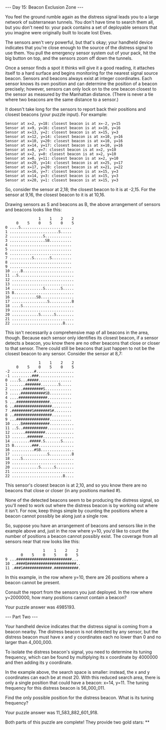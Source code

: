 --- Day 15: Beacon Exclusion Zone ---

You feel the ground rumble again as the distress signal leads you to a large
network of subterranean tunnels. You don't have time to search them all, but you
don't need to: your pack contains a set of deployable sensors that you imagine
were originally built to locate lost Elves.

The sensors aren't very powerful, but that's okay; your handheld device
indicates that you're close enough to the source of the distress signal to use
them. You pull the emergency sensor system out of your pack, hit the big button
on top, and the sensors zoom off down the tunnels.

Once a sensor finds a spot it thinks will give it a good reading, it attaches
itself to a hard surface and begins monitoring for the nearest signal source
beacon. Sensors and beacons always exist at integer coordinates. Each sensor
knows its own position and can determine the position of a beacon precisely;
however, sensors can only lock on to the one beacon closest to the sensor as
measured by the Manhattan distance. (There is never a tie where two beacons are
the same distance to a sensor.)

It doesn't take long for the sensors to report back their positions and closest
beacons (your puzzle input). For example:

    Sensor at x=2, y=18: closest beacon is at x=-2, y=15
    Sensor at x=9, y=16: closest beacon is at x=10, y=16
    Sensor at x=13, y=2: closest beacon is at x=15, y=3
    Sensor at x=12, y=14: closest beacon is at x=10, y=16
    Sensor at x=10, y=20: closest beacon is at x=10, y=16
    Sensor at x=14, y=17: closest beacon is at x=10, y=16
    Sensor at x=8, y=7: closest beacon is at x=2, y=10
    Sensor at x=2, y=0: closest beacon is at x=2, y=10
    Sensor at x=0, y=11: closest beacon is at x=2, y=10
    Sensor at x=20, y=14: closest beacon is at x=25, y=17
    Sensor at x=17, y=20: closest beacon is at x=21, y=22
    Sensor at x=16, y=7: closest beacon is at x=15, y=3
    Sensor at x=14, y=3: closest beacon is at x=15, y=3
    Sensor at x=20, y=1: closest beacon is at x=15, y=3

So, consider the sensor at 2,18; the closest beacon to it is at -2,15. For the
sensor at 9,16, the closest beacon to it is at 10,16.

Drawing sensors as S and beacons as B, the above arrangement of sensors and
beacons looks like this:

                   1    1    2    2
         0    5    0    5    0    5
    0 ....S.......................
    1 ......................S.....
    2 ...............S............
    3 ................SB..........
    4 ............................
    5 ............................
    6 ............................
    7 ..........S.......S.........
    8 ............................
    9 ............................
    10 ....B.......................
    11 ..S.........................
    12 ............................
    13 ............................
    14 ..............S.......S.....
    15 B...........................
    16 ...........SB...............
    17 ................S..........B
    18 ....S.......................
    19 ............................
    20 ............S......S........
    21 ............................
    22 .......................B....

This isn't necessarily a comprehensive map of all beacons in the area, though.
Because each sensor only identifies its closest beacon, if a sensor detects a
beacon, you know there are no other beacons that close or closer to that sensor.
There could still be beacons that just happen to not be the closest beacon to
any sensor. Consider the sensor at 8,7:

                   1    1    2    2
         0    5    0    5    0    5
    -2 ..........#.................
    -1 .........###................
    0 ....S...#####...............
    1 .......#######........S.....
    2 ......#########S............
    3 .....###########SB..........
    4 ....#############...........
    5 ...###############..........
    6 ..#################.........
    7 .#########S#######S#........
    8 ..#################.........
    9 ...###############..........
    10 ....B############...........
    11 ..S..###########............
    12 ......#########.............
    13 .......#######..............
    14 ........#####.S.......S.....
    15 B........###................
    16 ..........#SB...............
    17 ................S..........B
    18 ....S.......................
    19 ............................
    20 ............S......S........
    21 ............................
    22 .......................B....

This sensor's closest beacon is at 2,10, and so you know there are no beacons
that close or closer (in any positions marked #).

None of the detected beacons seem to be producing the distress signal, so you'll
need to work out where the distress beacon is by working out where it isn't. For
now, keep things simple by counting the positions where a beacon cannot possibly
be along just a single row.

So, suppose you have an arrangement of beacons and sensors like in the example
above and, just in the row where y=10, you'd like to count the number of
positions a beacon cannot possibly exist. The coverage from all sensors near
that row looks like this:

                     1    1    2    2
           0    5    0    5    0    5
    9 ...#########################...
    10 ..####B######################..
    11 .###S#############.###########.

In this example, in the row where y=10, there are 26 positions where a beacon
cannot be present.

Consult the report from the sensors you just deployed. In the row where
y=2000000, how many positions cannot contain a beacon?

Your puzzle answer was 4985193.

--- Part Two ---

Your handheld device indicates that the distress signal is coming from a beacon
nearby. The distress beacon is not detected by any sensor, but the distress
beacon must have x and y coordinates each no lower than 0 and no larger than
4_000_000.

To isolate the distress beacon's signal, you need to determine its tuning
frequency, which can be found by multiplying its x coordinate by 4000000 and
then adding its y coordinate.

In the example above, the search space is smaller: instead, the x and y
coordinates can each be at most 20. With this reduced search area, there is only
a single position that could have a beacon: x=14, y=11. The tuning frequency for
this distress beacon is 56_000_011.

Find the only possible position for the distress beacon. What is its tuning
frequency?

Your puzzle answer was 11_583_882_601_918.

Both parts of this puzzle are complete! They provide two gold stars: **
